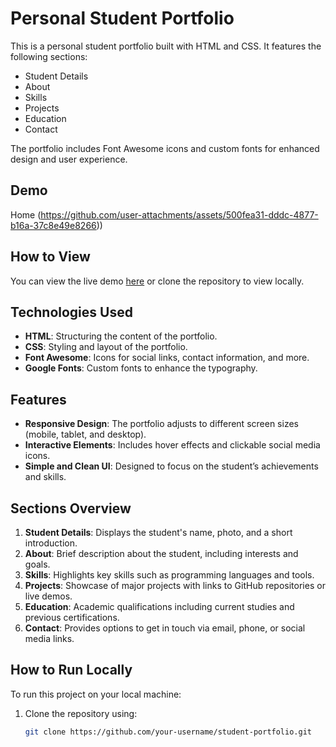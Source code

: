 # Personal Student Portfolio

This is a personal student portfolio built with HTML and CSS. It features the following sections:
- Student Details
- About
- Skills
- Projects
- Education
- Contact

The portfolio includes Font Awesome icons and custom fonts for enhanced design and user experience.

## Demo
Home (https://github.com/user-attachments/assets/500fea31-dddc-4877-b16a-37c8e49e8266))

## How to View
You can view the live demo [here](https://your-username.github.io/student-portfolio/) or clone the repository to view locally.

## Technologies Used
- **HTML**: Structuring the content of the portfolio.
- **CSS**: Styling and layout of the portfolio.
- **Font Awesome**: Icons for social links, contact information, and more.
- **Google Fonts**: Custom fonts to enhance the typography.

## Features
- **Responsive Design**: The portfolio adjusts to different screen sizes (mobile, tablet, and desktop).
- **Interactive Elements**: Includes hover effects and clickable social media icons.
- **Simple and Clean UI**: Designed to focus on the student’s achievements and skills.

## Sections Overview
1. **Student Details**: Displays the student's name, photo, and a short introduction.
2. **About**: Brief description about the student, including interests and goals.
3. **Skills**: Highlights key skills such as programming languages and tools.
4. **Projects**: Showcase of major projects with links to GitHub repositories or live demos.
5. **Education**: Academic qualifications including current studies and previous certifications.
6. **Contact**: Provides options to get in touch via email, phone, or social media links.

## How to Run Locally
To run this project on your local machine:
1. Clone the repository using:
   ```bash
   git clone https://github.com/your-username/student-portfolio.git
